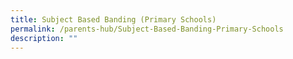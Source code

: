 ```yaml
---
title: Subject Based Banding (Primary Schools)
permalink: /parents-hub/Subject-Based-Banding-Primary-Schools
description: ""
---
```

